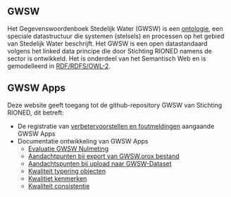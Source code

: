 ## GWSW ##
Het Gegevenswoordenboek Stedelijk Water (GWSW) is een [ontologie](https://nl.wikipedia.org/wiki/Ontologie_(informatica)), een speciale datastructuur die systemen (stelsels) en processen op het gebied van Stedelijk Water beschrijft. 
Het GWSW is een open datastandaard volgens het linked data principe die door Stichting RIONED namens de sector is ontwikkeld. 
Het is onderdeel van het Semantisch Web en is gemodelleerd in [RDF/RDFS/OWL-2](https://en.wikipedia.org/wiki/Resource_Description_Framework).

## GWSW Apps ##
Deze website geeft toegang tot de github-repository GWSW van Stichting RIONED, dit betreft: 
- De registratie van [verbetervoorstellen en foutmeldingen](https://github.com/StichtingRIONED/GWSW/issues) aangaande GWSW Apps 
- Documentatie ontwikkeling van GWSW Apps 
	- [Evaluatie GWSW Nulmeting](hst_1)
	- [Aandachtpunten bij export van GWSW.orox bestand](hst_2)
	- [Aandachtspunten bij upload naar GWSW-Dataset](hst_3)
	- [Kwaliteit typering objecten](tabellen_1.pdf)
	- [Kwalitiet kenmerken](hst_5)
	- [Kwaliteit consistentie](hst_6)
